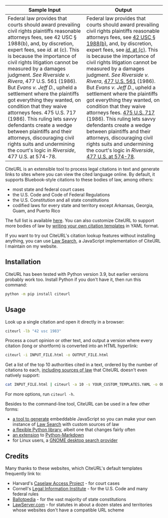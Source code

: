 | Sample Input                                                 | Output                                                       |
| ------------------------------------------------------------ | ------------------------------------------------------------ |
| Federal law provides that courts should award prevailing civil rights plaintiffs reasonable attorneys fees, see 42 USC § 1988(b), and, by discretion, expert fees, see *id.* at (c). This is because the importance of civil rights litigation cannot be measured by a damages judgment. *See* *Riverside v. Rivera*, 477 U.S. 561 (1986). But *Evans v. Jeff D.*, upheld a settlement where the plaintiffs got everything they wanted, on condition that they waive attorneys fees. 475 U.S. 717 (1986). This ruling lets savvy defendants create a wedge between plaintiffs and their attorneys, discouraging civil rights suits and undermining the court's logic in *Riverside*, 477 U.S. at 574-78. | Federal law provides that courts should award prevailing civil rights plaintiffs reasonable attorneys fees, see [42 USC § 1988(b)](https://www.law.cornell.edu/uscode/text/42/1988#b), and, by discretion, expert fees, see [*id.* at (c)](https://www.law.cornell.edu/uscode/text/42/1988#c). This is because the importance of civil rights litigation cannot be measured by a damages judgment. *See* *Riverside v. Rivera*, [477 U.S. 561](https://cite.case.law/us/477/561) (1986). But *Evans v. Jeff D.*, upheld a settlement where the plaintiffs got everything they wanted, on condition that they waive attorneys fees. [475 U.S. 717](https://cite.case.law/us/475/717) (1986). This ruling lets savvy defendants create a wedge between plaintiffs and their attorneys, discouraging civil rights suits and undermining the court's logic in *Riverside*, [477 U.S. at 574-78](https://cite.case.law/us/477/561#p574). |

CiteURL is an extensible tool to process legal citations in text and generate links to sites where you can view the cited language online. By default, it supports Bluebook-style citations to these bodies of law, among others:

- most state and federal court cases
- the U.S. Code and Code of Federal Regulations
- the U.S. Constitution and all state constitutions
- codified laws for every state and territory except Arkansas, Georgia, Guam, and Puerto Rico

The full list is available [here](https://github.com/raindrum/citeurl/blob/main/citeurl/builtin-templates.yaml). You can also customize CiteURL to support more bodies of law by [writing your own citation templates](https://raindrum.github.io/citeurl/#template-yamls/) in YAML format.

If you want to try out CiteURL's citation lookup features without installing anything, you can use [Law Search](https://raindrum.github.io/lawsearch), a JavaScript implementation of CiteURL I maintain on my website.

## Installation

CiteURL has been tested with Python version 3.9, but earlier versions probably work too. Install Python if you don't have it, then run this command:

```bash
python -m pip install citeurl
```

## Usage

Look up a single citation and open it directly in a browser:

```bash
citeurl -lb "42 usc 1983"
```

Process a court opinion or other text, and output a version where every citation (long or shortform) is converted into an HTML hyperlink:

```bash
citeurl -i INPUT_FILE.html -o OUTPUT_FILE.html
```

Get a list of the top 10 authorities cited in a text, ordered by the number of citations to each, [including sources of law](https://raindrum.github.io/citeurl/#template-yamls/) that CiteURL doesn't even natively support:

```bash
cat INPUT_FILE.html | citeurl -a 10 -s YOUR_CUSTOM_TEMPLATES.YAML -o OUTPUT_FILE.html
```

For more options, run `citeurl -h`.

Besides to the command-line tool, CiteURL can be used in a few other forms:

- [a tool to generate](https://raindrum.github.io/citeurl/#frontends/#javascript-generator) embeddable JavaScript so you can make your own instance of [Law Search](https://raindrum.github.io/lawsearch) with custom sources of law
- [a flexible Python library](https://raindrum.github.io/citeurl/#library), albeit one that changes fairly often
- [an extension](https://raindrum.github.io/citeurl/#frontends/#markdown-extension) to [Python-Markdown](https://python-markdown.github.io/)
- for Linux users, a [GNOME desktop search provider](https://extensions.gnome.org/extension/4225/gnome-citeurl-search-provider/)

## Credits

Many thanks to these websites, which CiteURL's default templates frequently link to:

- Harvard's [Caselaw Access Project](https://cite.case.law/) - for court cases
- Cornell's [Legal Information Institute](https://www.law.cornell.edu/) - for the U.S. Code and many federal rules
- [Ballotpedia](https://ballotpedia.org) - for the vast majority of state constitutions
- [LawServer.com](https://www.lawserver.com/tools/laws) - for statutes in about a dozen states and territories whose websites don't have a compatible URL scheme
